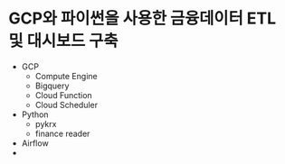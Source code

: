 # GCP와 파이썬을 사용한 금융데이터 ETL 및 대시보드 구축

- GCP
  - Compute Engine
  - Bigquery
  - Cloud Function
  - Cloud Scheduler
- Python
  - pykrx
  - finance reader
- Airflow
- 
